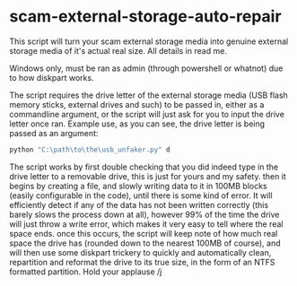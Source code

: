 # scam-external-storage-auto-repair
This script will turn your scam external storage media into genuine external storage media of it's actual real size. All details in read me.

Windows only, must be ran as admin (through powershell or whatnot) due to how diskpart works.

The script requires the drive letter of the external storage media (USB flash memory sticks, external drives and such)  to be passed in, either as a commandline argument, or the script will just ask for you to input the drive letter once ran. Example use, as you can see, the drive letter is being passed as an argument:

```powershell
python "C:\path\to\the\usb_unfaker.py" d
```

The script works by first double checking that you did indeed type in the drive letter to a removable drive, this is just for yours and my safety. then it begins by creating a file, and slowly writing data to it in 100MB blocks (easily configurable in the code), until there is some kind of error. It will efficiently detect if any of the data has not been written correctly (this barely slows the process down at all), however 99% of the time the drive will just throw a write error, which makes it very easy to tell where the real space ends. once this occurs, the script will keep note of how much real space the drive has (rounded down to the nearest 100MB of course), and will then use some diskpart trickery to quickly and automatically clean, repartition and reformat the drive to its true size, in the form of an NTFS formatted partition. Hold your applause /j
